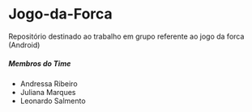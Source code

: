 # Jogo-da-Forca

Repositório destinado ao trabalho em grupo referente ao jogo da forca (Android)


##### Membros do Time

* Andressa Ribeiro
* Juliana Marques
* Leonardo Salmento
